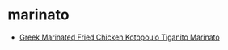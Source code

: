 # marinato

 * [Greek Marinated Fried Chicken Kotopoulo Tiganito Marinato](index/g/greek-marinated-fried-chicken-kotopoulo-tiganito-marinato-358293.json)
